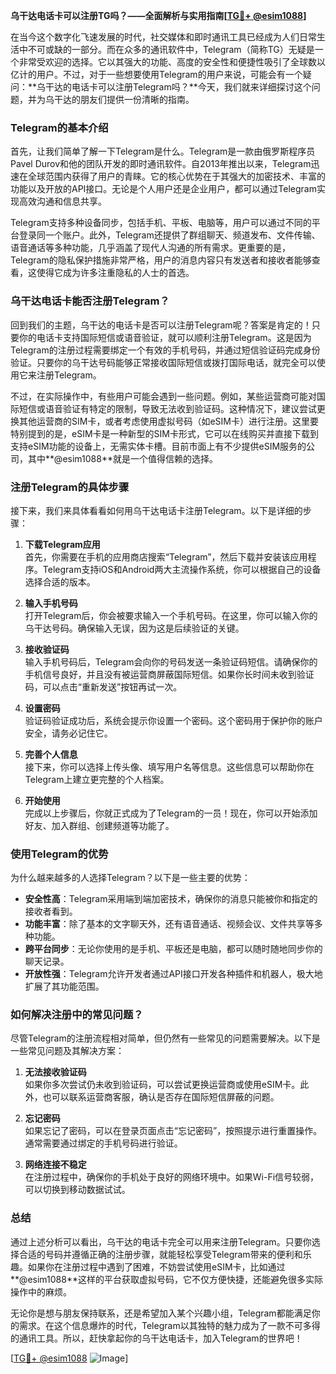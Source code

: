 **乌干达电话卡可以注册TG吗？——全面解析与实用指南[[TG💪+ @esim1088](https://t.me/s/esim1088)]**

在当今这个数字化飞速发展的时代，社交媒体和即时通讯工具已经成为人们日常生活中不可或缺的一部分。而在众多的通讯软件中，Telegram（简称TG）无疑是一个非常受欢迎的选择。它以其强大的功能、高度的安全性和便捷性吸引了全球数以亿计的用户。不过，对于一些想要使用Telegram的用户来说，可能会有一个疑问：**乌干达的电话卡可以注册Telegram吗？**今天，我们就来详细探讨这个问题，并为乌干达的朋友们提供一份清晰的指南。

### Telegram的基本介绍

首先，让我们简单了解一下Telegram是什么。Telegram是一款由俄罗斯程序员Pavel Durov和他的团队开发的即时通讯软件。自2013年推出以来，Telegram迅速在全球范围内获得了用户的青睐。它的核心优势在于其强大的加密技术、丰富的功能以及开放的API接口。无论是个人用户还是企业用户，都可以通过Telegram实现高效沟通和信息共享。

Telegram支持多种设备同步，包括手机、平板、电脑等，用户可以通过不同的平台登录同一个账户。此外，Telegram还提供了群组聊天、频道发布、文件传输、语音通话等多种功能，几乎涵盖了现代人沟通的所有需求。更重要的是，Telegram的隐私保护措施非常严格，用户的消息内容只有发送者和接收者能够查看，这使得它成为许多注重隐私的人士的首选。

### 乌干达电话卡能否注册Telegram？

回到我们的主题，乌干达的电话卡是否可以注册Telegram呢？答案是肯定的！只要你的电话卡支持国际短信或语音验证，就可以顺利注册Telegram。这是因为Telegram的注册过程需要绑定一个有效的手机号码，并通过短信验证码完成身份验证。只要你的乌干达号码能够正常接收国际短信或拨打国际电话，就完全可以使用它来注册Telegram。

不过，在实际操作中，有些用户可能会遇到一些问题。例如，某些运营商可能对国际短信或语音验证有特定的限制，导致无法收到验证码。这种情况下，建议尝试更换其他运营商的SIM卡，或者考虑使用虚拟号码（如eSIM卡）进行注册。这里要特别提到的是，eSIM卡是一种新型的SIM卡形式，它可以在线购买并直接下载到支持eSIM功能的设备上，无需实体卡槽。目前市面上有不少提供eSIM服务的公司，其中**@esim1088**就是一个值得信赖的选择。

### 注册Telegram的具体步骤

接下来，我们来具体看看如何用乌干达电话卡注册Telegram。以下是详细的步骤：

1. **下载Telegram应用**  
   首先，你需要在手机的应用商店搜索“Telegram”，然后下载并安装该应用程序。Telegram支持iOS和Android两大主流操作系统，你可以根据自己的设备选择合适的版本。

2. **输入手机号码**  
   打开Telegram后，你会被要求输入一个手机号码。在这里，你可以输入你的乌干达号码。确保输入无误，因为这是后续验证的关键。

3. **接收验证码**  
   输入手机号码后，Telegram会向你的号码发送一条验证码短信。请确保你的手机信号良好，并且没有被运营商屏蔽国际短信。如果你长时间未收到验证码，可以点击“重新发送”按钮再试一次。

4. **设置密码**  
   验证码验证成功后，系统会提示你设置一个密码。这个密码用于保护你的账户安全，请务必记住它。

5. **完善个人信息**  
   接下来，你可以选择上传头像、填写用户名等信息。这些信息可以帮助你在Telegram上建立更完整的个人档案。

6. **开始使用**  
   完成以上步骤后，你就正式成为了Telegram的一员！现在，你可以开始添加好友、加入群组、创建频道等功能了。

### 使用Telegram的优势

为什么越来越多的人选择Telegram？以下是一些主要的优势：

- **安全性高**：Telegram采用端到端加密技术，确保你的消息只能被你和指定的接收者看到。
- **功能丰富**：除了基本的文字聊天外，还有语音通话、视频会议、文件共享等多种功能。
- **跨平台同步**：无论你使用的是手机、平板还是电脑，都可以随时随地同步你的聊天记录。
- **开放性强**：Telegram允许开发者通过API接口开发各种插件和机器人，极大地扩展了其功能范围。

### 如何解决注册中的常见问题？

尽管Telegram的注册流程相对简单，但仍然有一些常见的问题需要解决。以下是一些常见问题及其解决方案：

1. **无法接收验证码**  
   如果你多次尝试仍未收到验证码，可以尝试更换运营商或使用eSIM卡。此外，也可以联系运营商客服，确认是否存在国际短信屏蔽的问题。

2. **忘记密码**  
   如果忘记了密码，可以在登录页面点击“忘记密码”，按照提示进行重置操作。通常需要通过绑定的手机号码进行验证。

3. **网络连接不稳定**  
   在注册过程中，确保你的手机处于良好的网络环境中。如果Wi-Fi信号较弱，可以切换到移动数据试试。

### 总结

通过上述分析可以看出，乌干达的电话卡完全可以用来注册Telegram。只要你选择合适的号码并遵循正确的注册步骤，就能轻松享受Telegram带来的便利和乐趣。如果你在注册过程中遇到了困难，不妨尝试使用eSIM卡，比如通过**@esim1088**这样的平台获取虚拟号码，它不仅方便快捷，还能避免很多实际操作中的麻烦。

无论你是想与朋友保持联系，还是希望加入某个兴趣小组，Telegram都能满足你的需求。在这个信息爆炸的时代，Telegram以其独特的魅力成为了一款不可多得的通讯工具。所以，赶快拿起你的乌干达电话卡，加入Telegram的世界吧！

[[TG💪+ @esim1088](https://t.me/s/esim1088) ![Image](https://i.postimg.cc/4NQfJmqS/Snipaste-2025-05-13-00-14-12.png)]